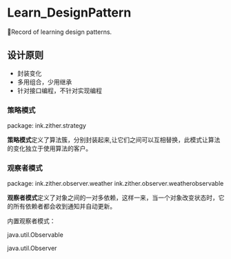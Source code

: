 # Learn_DesignPattern
:dart:Record of learning design patterns.



## 设计原则

- 封装变化
- 多用组合，少用继承
- 针对接口编程，不针对实现编程



### 策略模式	

package: ink.zither.strategy

**策略模式**定义了算法簇，分别封装起来,让它们之间可以互相替换，此模式让算法的变化独立于使用算法的客户。



### 观察者模式

package: ink.zither.observer.weather  ink.zither.observer.weatherobservable

**观察者模式**定义了对象之间的一对多依赖，这样一来，当一个对象改变状态时，它的所有依赖者都会收到通知并自动更新。

内置观察者模式：

java.util.Observable

java.util.Observer

